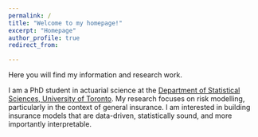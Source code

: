 ```yaml
---
permalink: /
title: "Welcome to my homepage!"
excerpt: "Homepage"
author_profile: true
redirect_from: 

---
```


Here you will find my information and research work.

I am a PhD student in actuarial science at the [Department of Statistical Sciences, University of Toronto](https://www.statistics.utoronto.ca/).
My research focuses on risk modelling, particularly in the context of general insurance.
I am interested in building insurance models that are data-driven, statistically sound, and more importantly interpretable.
